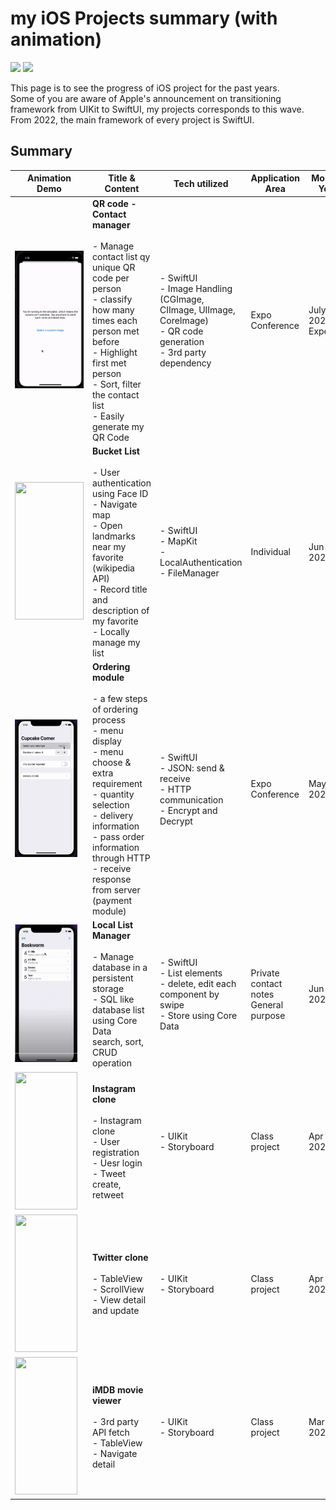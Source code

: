 # my iOS Projects summary (with animation)

<p>
    <img src="https://img.shields.io/badge/iOS-13.0+-blue.svg" />
    <img src="https://img.shields.io/badge/Swift-5.1-ff69b4.svg" />
</p>
This page is to see the progress of iOS project for the past years. <br />Some of you are aware of Apple's announcement on transitioning framework from UIKit to SwiftUI, my projects corresponds to this wave. From 2022, the main framework of every project is SwiftUI.

## Summary

| Animation Demo | Title & Content | Tech utilized | Application<br />Area | Month / Year |
| ------ | --------- | -------- | ---- | ---- |
| <img src='https://github.com/davidseungjin/iOSdemo/blob/main/qrcode.gif' width="110" height="220"> | **QR code - Contact manager** <br /><br /> - Manage contact list qy unique QR code per person <br /> - classify how many times each person met before <br /> - Highlight first met person <br /> - Sort, filter the contact list <br /> - Easily generate my QR Code | - SwiftUI <br /> - Image Handling (CGImage, CIImage, UIImage, CoreImage)<br /> - QR code generation<br /> - 3rd party dependency | Expo <br /> Conference | July / 2022 <br /> Expected |
| <img src='https://github.com/davidseungjin/BucketList/blob/main/mapkit.gif' width="110" height="220"> | **Bucket List** <br /><br /> - User authentication using Face ID <br /> - Navigate map <br /> - Open landmarks near my favorite (wikipedia API) <br /> - Record title and description of my favorite <br /> - Locally manage my list | - SwiftUI <br /> - MapKit <br /> - LocalAuthentication<br /> - FileManager | Individual | Jun / 2022 |
| <img src='https://github.com/davidseungjin/CupcakeCorner/blob/main/cubcake.gif' width="100" height="220"> | **Ordering module** <br /><br /> - a few steps of ordering process <br /> - menu display <br /> - menu choose & extra requirement <br /> - quantity selection <br /> - delivery information <br /> - pass order information through HTTP <br /> - receive response from server (payment module) | - SwiftUI <br /> - JSON: send & receive <br /> - HTTP communication<br /> - Encrypt and Decrypt | Expo <br /> Conference | May / 2022 |
| <img src='https://github.com/davidseungjin/BookWorm/blob/main/bookworm_pjt.gif' width="100" height="220"> | **Local List Manager** <br /><br /> - Manage database in a persistent storage<br /> - SQL like database list using Core Data<br /> search, sort, CRUD operation | - SwiftUI <br /> - List elements <br /> - delete, edit each component by swipe<br /> - Store using Core Data | Private contact notes<br />General purpose | Jun / 2022 |
| <img src='https://github.com/davidseungjin/Parstagram3/blob/main/Parstagram3-ver2.gif' width="100" height="220"> | **Instagram clone**<br /><br /> - Instagram clone<br /> - User registration<br /> - Uesr login<br /> - Tweet create, retweet | - UIKit<br /> - Storyboard |  Class project | Apr / 2021 |
| <img src='https://github.com/davidseungjin/twitterpart1and2/blob/master/HW4_1.gif' width="100" height="220"> | **Twitter clone**<br /><br /> - TableView<br /> - ScrollView<br /> - View detail and update | - UIKit<br /> - Storyboard |  Class project | Apr / 2021 |
| <img src='https://github.com/davidseungjin/dMovie/blob/main/ezgif.com-gif-maker.gif' width="100" height="220"> | **iMDB movie viewer**<br /><br /> - 3rd party API fetch <br /> - TableView<br /> - Navigate detail | - UIKit<br /> - Storyboard | Class project | Mar / 2021 |

